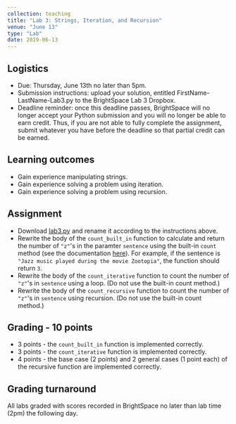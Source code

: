 ```yaml
---
collection: teaching
title: "Lab 3: Strings, Iteration, and Recursion"
venue: "June 13"
type: "Lab"
date: 2019-06-13
---
```


## Logistics
* Due: Thursday, June 13th no later than 5pm.
* Submission instructions: upload your solution,
entitled FirstName-LastName-Lab3.py
to the BrightSpace Lab 3 Dropbox.
* Deadline reminder: once this deadline passes, BrightSpace will no longer accept your Python
submission and you will no longer be able to earn credit. Thus, if you are not able to fully
complete the assignment, submit whatever you have before the deadline so that partial credit can be earned.

## Learning outcomes
* Gain experience manipulating strings.
* Gain experience solving a problem using iteration.
* Gain experience solving a problem using recursion.

## Assignment
* Download [lab3.py](https://lgw2.github.io/teaching/csci127-summer-2019/labs/lab3.py)
and rename it according to the instructions above.
* Rewrite the body of the `count_built_in` function to calculate and return the number
of `"z"`'s in the paramter `sentence` using the built-in `count` method (see the documentation
[here](https://docs.python.org/3/library/stdtypes.html?highlight=isdigit#str.count)).
For example, if the sentence is `"Jazz music played during the movie Zootopia"`, the
function should return `3`.
* Rewrite the body of the `count_iterative` function to count the number of `"z"`'s in
`sentence` using a loop. (Do not use the built-in count method.)
* Rewrite the body of the `count_recursive` function to count the number of `"z"`'s in
`sentence` using recursion. (Do not use the built-in count method.)


## Grading - 10 points
* 3 points - the `count_built_in` function is implemented correctly.
* 3 points - the `count_iterative` function is implemented correctly.
* 4 points - the base case (2 points) and 2 general cases (1 point each) of the
recursive function are implemented correctly.

## Grading turnaround
All labs graded with scores recorded in BrightSpace no later than lab time (2pm) the following day.
